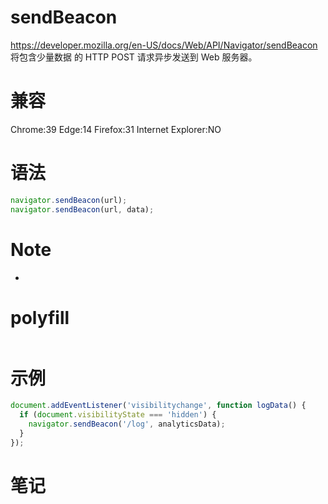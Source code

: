 # sendBeacon

https://developer.mozilla.org/en-US/docs/Web/API/Navigator/sendBeacon  
将包含少量数据 的 HTTP POST 请求异步发送到 Web 服务器。

# 兼容

Chrome:39
Edge:14
Firefox:31
Internet Explorer:NO

# 语法

```js
navigator.sendBeacon(url);
navigator.sendBeacon(url, data);
```

# Note

-

# polyfill

```js

```

# 示例

```js
document.addEventListener('visibilitychange', function logData() {
  if (document.visibilityState === 'hidden') {
    navigator.sendBeacon('/log', analyticsData);
  }
});
```

# 笔记
